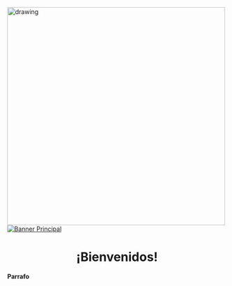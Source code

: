 <a href="https://GClau.github.io" target="_blank">
 <image src="https://www.seo.fr/wp-content/uploads/2019/04/robots-txt-1024x945.png" alt="drawing" width="500/> 
</a>


[![Banner Principal](https://git.eppr.link/assets/animated-head-banner.gif)](https://GClau.github.io)

<h1 align="center">
¡Bienvenidos!
</h1>

<p>
  <strong>Parrafo</strong>
  </p>
  
